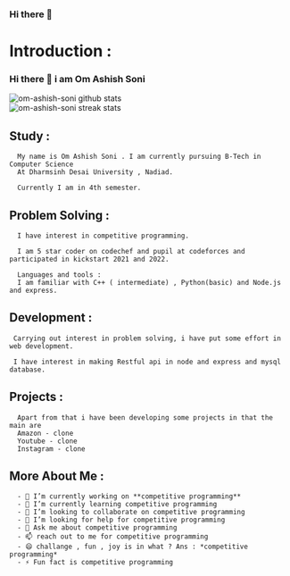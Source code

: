 ### Hi there 👋


# Introduction : 
### Hi there 👋  i am Om Ashish Soni


<!-- ![om-ashish-soni's GitHub stats](https://github-readme-stats.vercel.app/api?username=om-ashish-soni) -->
![om-ashish-soni github stats](https://github-readme-stats.vercel.app/api?username=om-ashish-soni&show_icons=true)  
![om-ashish-soni streak stats](https://github-readme-streak-stats.herokuapp.com/?user=om-ashish-soni&)  

## Study : 

      My name is Om Ashish Soni . I am currently pursuing B-Tech in Computer Science 
      At Dharmsinh Desai University , Nadiad.

      Currently I am in 4th semester.

## Problem Solving : 

      I have interest in competitive programming.

      I am 5 star coder on codechef and pupil at codeforces and participated in kickstart 2021 and 2022.

      Languages and tools : 
      I am familiar with C++ ( intermediate) , Python(basic) and Node.js and express.

## Development : 

     Carrying out interest in problem solving, i have put some effort in web development.

     I have interest in making Restful api in node and express and mysql database.
      
## Projects : 
      Apart from that i have been developing some projects in that the main are 
      Amazon - clone
      Youtube - clone
      Instagram - clone



## More About Me : 

      - 🔭 I’m currently working on **competitive programming**
      - 🌱 I’m currently learning competitive programming
      - 👯 I’m looking to collaborate on competitive programming
      - 🤔 I’m looking for help for competitive programming
      - 💬 Ask me about competitive programming
      - 📫 reach out to me for competitive programming
      - 😄 challange , fun , joy is in what ? Ans : *competitive programming*
      - ⚡ Fun fact is competitive programming


